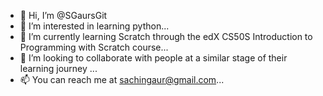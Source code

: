- 👋 Hi, I’m @SGaursGit
- 👀 I’m interested in learning python...
- 🌱 I’m currently learning Scratch through the edX CS50S Introduction to Programming with Scratch course...
- 💞️ I’m looking to collaborate with people at a similar stage of their learning journey ...
- 📫 You can reach me at sachingaur@gmail.com...

<!---
SGaursGit/SGaursGit is a ✨ special ✨ repository because its `README.md` (this file) appears on your GitHub profile.
You can click the Preview link to take a look at your changes.
--->
